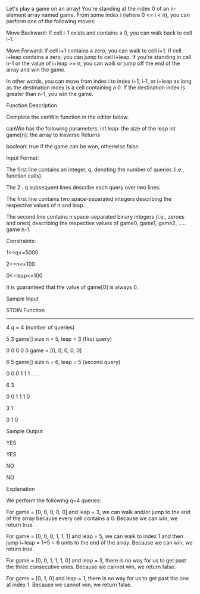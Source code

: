 Let's play a game on an array! You're standing at the index 0 of an n-element array named game. From some index i (where 0 <= i < n), you can perform one of the following moves:

Move Backward: If cell i-1 exists and contains a 0, you can walk back to cell i-1.

Move Forward:
If cell i+1 contains a zero, you can walk to cell i+1.
If cell i+leap contains a zero, you can jump to cell i+leap.
If you're standing in cell n-1 or the value of i+leap >= n, you can walk or jump off the end of the array and win the game.

In other words, you can move from index i to index i+1, i-1, or i+leap as long as the destination index is a cell containing a 0. If the destination index is greater than n-1, you win the game.

Function Description

Complete the canWin function in the editor below.

canWin has the following parameters:
int leap: the size of the leap
int game[n]: the array to traverse
Returns

boolean: true if the game can be won, otherwise false

Input Format:

The first line contains an integer, q, denoting the number of queries (i.e., function calls).

The 2 . q subsequent lines describe each query over two lines:

The first line contains two space-separated integers describing the respective values of n and leap.

The second line contains n space-separated binary integers (i.e., zeroes and ones) describing the respective values of game0, game1, game2, ..... game n-1.

Constraints:

1<=q<=5000

2<=n<=100

0<=leap<=100

It is guaranteed that the value of game[0] is always 0.

Sample Input

STDIN           Function
-----           --------
4               q = 4 (number of queries)

5 3             game[] size n = 5, leap = 3 (first query)

0 0 0 0 0       game = [0, 0, 0, 0, 0]

6 5             game[] size n = 6, leap = 5 (second query)

0 0 0 1 1 1     . . .

6 3

0 0 1 1 1 0

3 1

0 1 0

Sample Output

YES

YES

NO

NO

Explanation

We perform the following q=4 queries:

For game = [0, 0, 0, 0, 0]  and leap = 3, we can walk and/or jump to the end of the array because every cell contains a 0. Because we can win, we return true.

For game = [0, 0, 0, 1, 1, 1]  and leap = 5, we can walk to index 1 and then jump i+leap = 1+5 = 6 units to the end of the array. Because we can win, we return true.

For game = [0, 0, 1, 1, 1, 0] and leap = 3, there is no way for us to get past the three consecutive ones. Because we cannot win, we return false.

For game = [0, 1, 0] and leap = 1, there is no way for us to get past the one at index 1. Because we cannot win, we return false.
